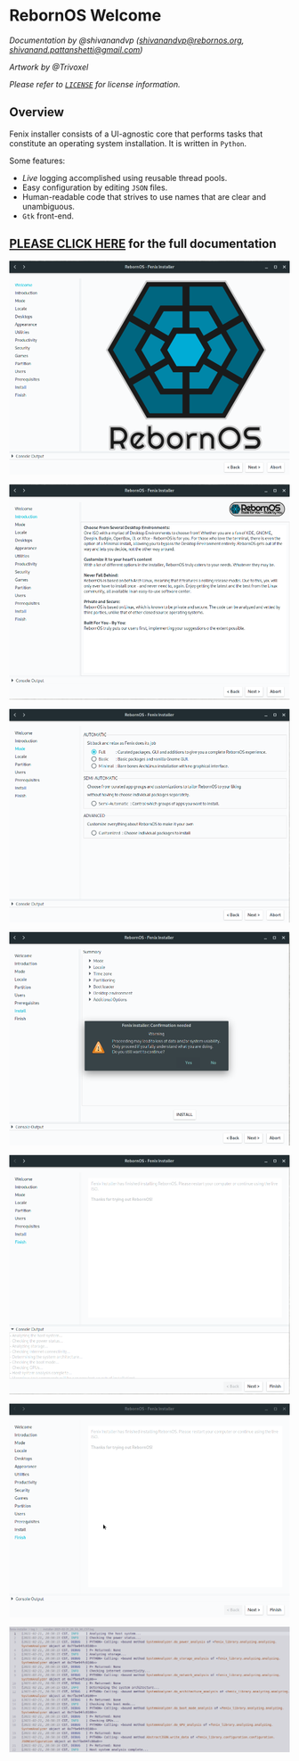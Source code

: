 
# RebornOS Welcome

*Documentation by @shivanandvp (shivanandvp@rebornos.org, shivanand.pattanshetti@gmail.com)*  

*Artwork by @Trivoxel*

*Please refer to [`LICENSE`](./LICENSE) for license information.*

<!-- *For a detailed API documentation, please check [this page](https://rebornos-team.gitlab.io/fenix-installer/annotated.html)*

*If you would like to help develop Fenix installer, please check [this page](./CONTRIBUTING.md)* -->

## Overview

Fenix installer consists of a UI-agnostic core that performs tasks that constitute an operating system installation. It is written in `Python`.

Some features:

* *Live* logging accomplished using reusable thread pools.
* Easy configuration by editing `JSON` files.
* Human-readable code that strives to use names that are clear and unambiguous.
* `Gtk` front-end.

## [PLEASE CLICK HERE](https://rebornos-team.gitlab.io/fenix/fenix-installer/index.html) for the full documentation
  
![](media/screenshots/1.png)

![](media/screenshots/2.png)

![](media/screenshots/3.png)

![](media/screenshots/4.png)

![](media/screenshots/5.png)

![](media/screenshots/console_output.gif)

![](media/screenshots/7.png)
